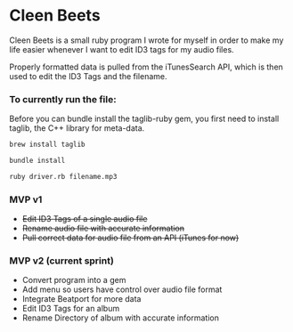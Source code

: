 # Cleen Beets

Cleen Beets is a small ruby program I wrote for myself in order to make my life easier whenever I want to edit ID3 tags for my audio files.

Properly formatted data is pulled from the iTunesSearch API, which is then used to edit the ID3 Tags and the filename.

### To currently run the file:

Before you can bundle install the taglib-ruby gem, you first need to install taglib, the C++ library for meta-data.

```bash
brew install taglib

bundle install

ruby driver.rb filename.mp3
```


### MVP v1
* ~~Edit ID3 Tags of a single audio file~~
* ~~Rename audio file with accurate information~~
* ~~Pull correct data for audio file from an API (iTunes for now)~~

### MVP v2 (current sprint)
* Convert program into a gem
* Add menu so users have control over audio file format
* Integrate Beatport for more data
* Edit ID3 Tags for an album
* Rename Directory of album with accurate information


